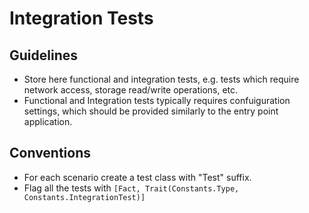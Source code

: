 Integration Tests
=================

## Guidelines

* Store here functional and integration tests, e.g. tests which require network
  access, storage read/write operations, etc.
* Functional and Integration tests typically requires confuiguration settings,
  which should be provided similarly to the entry point application.

## Conventions

* For each scenario create a test class with "Test" suffix.
* Flag all the tests with `[Fact, Trait(Constants.Type, Constants.IntegrationTest)]`
